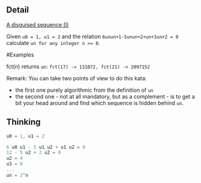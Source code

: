 ## Detail

[A disguised sequence (I)](https://www.codewars.com/kata/a-disguised-sequence-i/train/rust)

Given `u0 = 1, u1 = 2` and the relation `6unun+1-5unun+2+un+1un+2 = 0` calculate `un for any integer n >= 0`.

\#Examples

fct(n) returns `un`: `fct(17) -> 131072, fct(21) -> 2097152`

Remark: You can take two points of view to do this kata: 

- the first one purely algorithmic from the definition of `un`
- the second one - not at all mandatory, but as a complement - is to get a bit your head around and find which sequence is hidden behind `un`.

## Thinking

```rust
u0 = 1, u1 = 2

6 u0 u1 - 5 u1 u2 + u1 u2 = 0
12 - 5 u2 + 2 u2 = 0
u2 = 4
u3 = 8
...
un = 2^n
```


